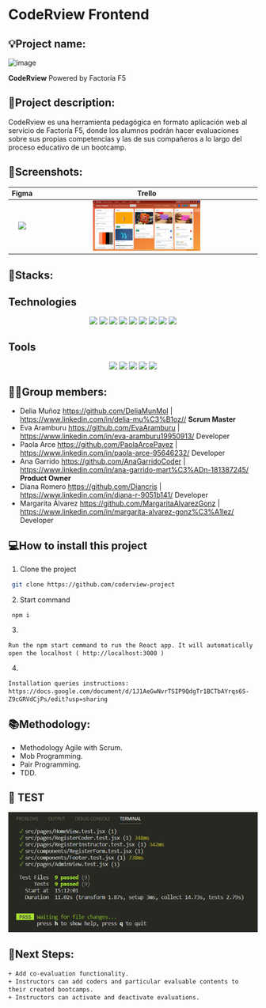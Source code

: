 # CodeRview Frontend
## 💡Project name: 
![image](https://github.com/coderview-project/coderview-front/blob/feature/registerView/src/assets/coderview_logo.png)

**CodeRview**
Powered by Factoría F5

## 📝Project description:

CodeRview es una herramienta pedagógica en formato aplicación web al servicio de Factoría F5, donde los alumnos podrán hacer evaluaciones sobre sus propias 
competencias y las de sus compañeros a lo largo del proceso educativo de un bootcamp.


## 📸Screenshots:

| Figma | Trello |
| :---: | :---: | 
|<img src="https://github.com/coderview-project/coderview-front/blob/feature/tests/src/assets/mockupfigma.png" width="50%"> |<img src="https://github.com/coderview-project/coderview-front/blob/develop/src/assets/trello.png" width="50%"> | <img src="https://user-images.githubusercontent.com/116561400/221018441-6e3194d5-8f75-4d61-a5a8-5e6c5e992391.png" width="50%"> |

		

## 🔧Stacks:

## Technologies

 <p align="center">
 <img src= "https://img.shields.io/badge/html5-%23E34F26.svg?style=for-the-badge&logo=html5&logoColor=white"></img>
 <img src= "https://img.shields.io/badge/css3-%231572B6.svg?style=for-the-badge&logo=css3&logoColor=white"></img>
 <img src= "https://img.shields.io/badge/c%23-%23239120.svg?style=for-the-badge&logo=c-sharp&logoColor=white"></img>
 <img src= "https://img.shields.io/badge/javascript-%23323330.svg?style=for-the-badge&logo=javascript&logoColor=%23F7DF1E"></img>
 <img src= "https://img.shields.io/badge/react-%2320232a.svg?style=for-the-badge&logo=react&logoColor=%2361DAFB"></img>
 <img src= "https://img.shields.io/badge/vite-%23646CFF.svg?style=for-the-badge&logo=vite&logoColor=white"></img>
 <img src= "https://img.shields.io/badge/NPM-%23CB3837.svg?style=for-the-badge&logo=npm&logoColor=white"></img>
 <img src= "https://img.shields.io/badge/Tailwind_CSS-38B2AC?style=for-the-badge&logo=tailwind-css&logoColor=white"></img> 
 <img src= "https://img.shields.io/badge/node.js-6DA55F?style=for-the-badge&logo=node.js&logoColor=white"></img> </p>
 
 
 ## Tools

 <p align="center"><a herf="https://www.figma.com/file/j3PmBXAYaB5q9chh5o23tw/Quotes?node-id=0%3A1&t=wIPAO9j1BXSjwg2G-0"><img src= "https://img.shields.io/badge/figma-%23F24E1E.svg?style=for-the-badge&logo=figma&logoColor=white"> <img src= "https://img.shields.io/badge/Visual%20Studio%20Code-0078d7.svg?style=for-the-badge&logo=visual-studio-code&logoColor=white"></img> <img src= "https://img.shields.io/badge/Visual%20Studio-5C2D91.svg?style=for-the-badge&logo=visual-studio&logoColor=white"></img></a>
 <a href=""><img src= "https://img.shields.io/badge/Github-%2300C4CC.svg?style=for-the-badge&logo=Canva&logoColor=white"></a>
 <a herf="https://trello.com/b/MEFwJ2xu/frases"><img src= "https://img.shields.io/badge/Trello-%23026AA7.svg?style=for-the-badge&logo=Trello&logoColor=white"></img>

## 👩‍💻Group members:

+ Delia Muñoz  https://github.com/DeliaMunMol               |    https://www.linkedin.com/in/delia-mu%C3%B1oz//  **Scrum Master**
+ Eva Aramburu https://github.com/EvaAramburu               |    https://www.linkedin.com/in/eva-aramburu19950913/ Developer
+ Paola Arce https://github.com/PaolaArcePavez              |    https://www.linkedin.com/in/paola-arce-95646232/  Developer
+ Ana Garrido https://github.com/AnaGarridoCoder            |    https://www.linkedin.com/in/ana-garrido-mart%C3%ADn-181387245/  **Product Owner**
+ Diana Romero https://github.com/Diancris                  |    https://www.linkedin.com/in/diana-r-9051b141/ Developer
+ Margarita Álvarez https://github.com/MargaritaAlvarezGonz |    https://www.linkedin.com/in/margarita-alvarez-gonz%C3%A1lez/ Developer

## 💻How to install this project

1. Clone the project
```bash
 git clone https://github.com/coderview-project
```
2. Start command
```
 npm i
```
3. 
```
Run the npm start command to run the React app. It will automatically open the localhost ( http://localhost:3000 )
```
4. 
```
Installation queries instructions: 
https://docs.google.com/document/d/1J1AeGwNvrTSIP9QdgTr1BCTbAYrqs6S-Z9cGRVdCjPs/edit?usp=sharing
```

## 📚Methodology:
- Methodology Agile with Scrum.
- Mob Programming.
- Pair Programming.
- TDD.

## 👀 TEST
	
![image](https://github.com/coderview-project/coderview-front/blob/develop/src/assets/9tests.png)


## 🧪Next Steps:

	+ Add co-evaluation functionality.
	+ Instructors can add coders and particular evaluable contents to their created bootcamps.
	+ Instructors can activate and deactivate evaluations.
